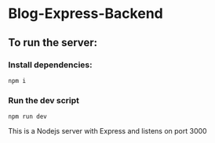 # Blog-Express-Backend

## To run the server:
### Install dependencies:
```
npm i
```
### Run the dev script
```
npm run dev
```


This is a Nodejs server with Express and listens on port 3000
